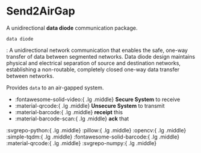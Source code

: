 # Send2AirGap

A unidirectional __data diode__ communication package.

`data diode`

: A unidirectional network communication that enables the safe, one-way transfer of data between segmented networks. Data diode design maintains physical and electrical separation of source and destination networks, establishing a non-routable, completely closed one-way data transfer between networks. 


Provides `data` to an air-gapped system.


<div class="grid cards" markdown>

- :fontawesome-solid-video:{ .lg .middle} __Secure System__ to receive
- :material-qrcode:{ .lg .middle} __Unsecure System__ to transmit
- :material-barcode:{ .lg .middle} __receipt__ this
- :material-barcode-scan:{ .lg .middle} __ack__ that

</div>


:svgrepo-python:{ .lg .middle}
:pillow:{ .lg .middle}
:opencv:{ .lg .middle}
:simple-tqdm:{ .lg .middle}
:fontawesome-solid-barcode:{ .lg .middle}
:material-qrcode:{ .lg .middle}
:svgrepo-numpy:{ .lg .middle}

